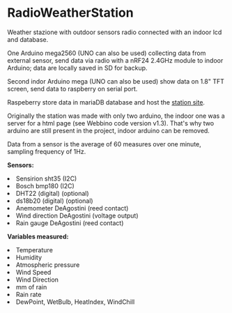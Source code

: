 # RadioWeatherStation
<p>Weather stazione with outdoor sensors radio connected with an indoor lcd and database.</p>
<p>One Arduino mega2560 (UNO can also be used) collecting data from external sensor, send data via radio with a nRF24 2.4GHz module to indoor Arduino; data are locally saved in SD for backup.</p>
<p>Second indor Arduino mega (UNO can also be used) show data on 1.8" TFT screen, send data to raspberry on serial port.</p>
<p>Raspeberry store data in mariaDB database and host the <a href="https://meteocremolino.ddns.net">station site</a>.</p>

<p>Originally the station was made with only two arduino, the indoor one was a server for a html page (see Webbino code version v1.3). That's why two arduino are still present in the project, indoor arduino can be removed.</p>
<p>Data from a sensor is the average of 60 measures over one minute, sampling frequency of 1Hz.</p> 

<p>
  <strong>Sensors:</strong>
<li>Sensirion sht35 (I2C)</li>
<li>Bosch bmp180 (I2C)</li>
<li>DHT22 (digital) (optional)</li>
<li>ds18b20 (digital) (optional)</li>
<li>Anemometer DeAgostini (reed contact)</li>
<li>Wind direction DeAgostini (voltage output)</li>
<li>Rain gauge DeAgostini (reed contact)</li>
</p>

<p>
  <strong>Variables measured:</strong>
<li>Temperature</li>
<li>Humidity</li>
<li>Atmospheric pressure</li>
<li>Wind Speed</li>
<li>Wind Direction</li>
<li>mm of rain</li>
<li>Rain rate</li>
<li>DewPoint, WetBulb, HeatIndex, WindChill</li>
</p>
